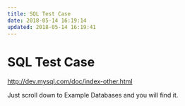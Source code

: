 ```yaml
---
title: SQL Test Case 
date: 2018-05-14 16:19:14
updated: 2018-05-14 16:19:41
---
```

SQL Test Case 
=============

http://dev.mysql.com/doc/index-other.html

Just scroll down to Example Databases and you will find it.